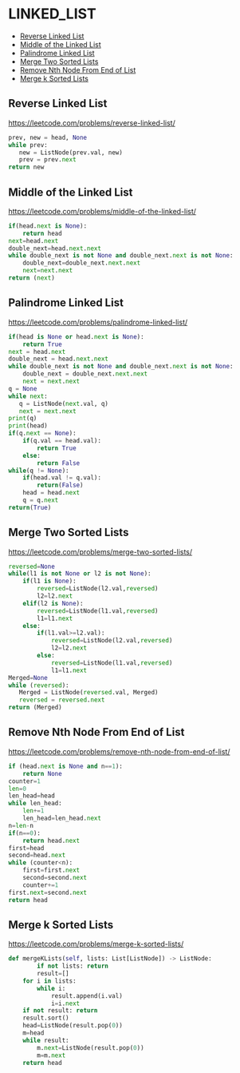 # LINKED_LIST

+ [Reverse Linked List](#reverse-linked-list)
+ [Middle of the Linked List](#middle-of-the-linked-list)
+ [Palindrome Linked List](#palindrome-linked-list)
+ [Merge Two Sorted Lists](#merge-two-sorted-lists)
+ [Remove Nth Node From End of List](#remove-nth-node-from-end-of-list)
+ [Merge k Sorted Lists](#merge-k-sorted-lists)
<!---->
## Reverse Linked List

https://leetcode.com/problems/reverse-linked-list/

```python
prev, new = head, None
while prev:
   new = ListNode(prev.val, new)
   prev = prev.next
return new

```

## Middle of the Linked List

https://leetcode.com/problems/middle-of-the-linked-list/

```python
if(head.next is None):
    return head
next=head.next
double_next=head.next.next
while double_next is not None and double_next.next is not None:
    double_next=double_next.next.next
    next=next.next
return (next)

```

## Palindrome Linked List

https://leetcode.com/problems/palindrome-linked-list/

```python
if(head is None or head.next is None):
    return True
next = head.next
double_next = head.next.next
while double_next is not None and double_next.next is not None:
    double_next = double_next.next.next
    next = next.next
q = None
while next:
   q = ListNode(next.val, q)
   next = next.next
print(q)
print(head)
if(q.next == None):
    if(q.val == head.val):
        return True
    else:
        return False
while(q != None):
    if(head.val != q.val):
        return(False)
    head = head.next
    q = q.next
return(True)

```

## Merge Two Sorted Lists

https://leetcode.com/problems/merge-two-sorted-lists/

```python
reversed=None
while(l1 is not None or l2 is not None):
    if(l1 is None):
        reversed=ListNode(l2.val,reversed)
        l2=l2.next
    elif(l2 is None):
        reversed=ListNode(l1.val,reversed)
        l1=l1.next
    else:
        if(l1.val>=l2.val):
            reversed=ListNode(l2.val,reversed)
            l2=l2.next
        else:
            reversed=ListNode(l1.val,reversed)
            l1=l1.next
Merged=None
while (reversed):
   Merged = ListNode(reversed.val, Merged)
   reversed = reversed.next
return (Merged)

```

## Remove Nth Node From End of List

https://leetcode.com/problems/remove-nth-node-from-end-of-list/

```python
if (head.next is None and n==1):
    return None
counter=1
len=0
len_head=head
while len_head:
    len+=1
    len_head=len_head.next
n=len-n
if(n==0):
    return head.next
first=head
second=head.next
while (counter<n):
    first=first.next
    second=second.next
    counter+=1
first.next=second.next
return head

```

## Merge k Sorted Lists

https://leetcode.com/problems/merge-k-sorted-lists/

```python
def mergeKLists(self, lists: List[ListNode]) -> ListNode:
        if not lists: return
        result=[]
    for i in lists:
        while i:
            result.append(i.val)
            i=i.next
    if not result: return
    result.sort()
    head=ListNode(result.pop(0))
    m=head
    while result:
        m.next=ListNode(result.pop(0))
        m=m.next
    return head
```

